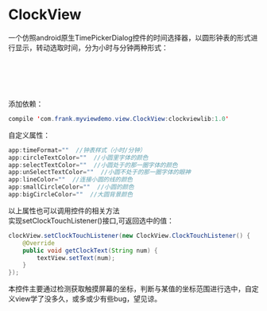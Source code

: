 # ClockView
一个仿照android原生TimePickerDialog控件的时间选择器，以圆形钟表的形式进行显示，转动选取时间，分为小时与分钟两种形式：<br><br>

[](https://github.com/WeicongLi124/ClockView/blob/master/raw/hour.png)<br>

[](https://github.com/WeicongLi124/ClockView/blob/master/raw/minutes.png)<br>

添加依赖：<br>
```Java
compile 'com.frank.myviewdemo.view.ClockView:clockviewlib:1.0'
```
自定义属性：<br>
```Java
app:timeFormat=""  //钟表样式（小时/分钟）
app:circleTextColor=""  //小圆里字体的颜色
app:selectTextColor=""  //小圆处于的那一圈字体的颜色
app:unSelectTextColor=""  //小圆不处于的那一圈字体的眼神
app:lineColor=""  //连接小圆的线的颜色
app:smallCircleColor=""  //小圆的颜色
app:bigCircleColor=""  //大圆背景颜色
```
以上属性也可以调用控件的相关方法<br>
实现setClockTouchListener()接口,可返回选中的值：
```Java
clockView.setClockTouchListener(new ClockView.ClockTouchListener() {
	@Override
	public void getClockText(String num) {
		textView.setText(num);
	}
});
```
本控件主要通过检测获取触摸屏幕的坐标，判断与某值的坐标范围进行选中，自定义view学了没多久，或多或少有些bug，望见谅。
